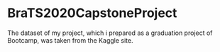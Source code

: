 # BraTS2020CapstoneProject
The dataset of my project, which i prepared as a graduation project of Bootcamp, was taken from the Kaggle site.
